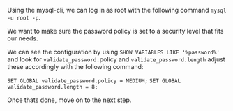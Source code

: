 Using the mysql-cli, we can log in as root with the following command `mysql -u root -p`.

We want to make sure the password policy is set to a security level that fits our needs.

We can see the configuration by using `SHOW VARIABLES LIKE '%password%'` and look for  `validate_password.`policy and `validate_password.length` adjust these accordingly with the following command:

`SET GLOBAL validate_password.policy = MEDIUM;`
`SET GLOBAL validate_password.length = 8;`

Once thats done, move on to the next step.